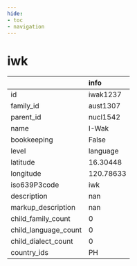```yaml
---
hide:
- toc
- navigation
---
```

# iwk
|                      | info      |
|:---------------------|:----------|
| id                   | iwak1237  |
| family_id            | aust1307  |
| parent_id            | nucl1542  |
| name                 | I-Wak     |
| bookkeeping          | False     |
| level                | language  |
| latitude             | 16.30448  |
| longitude            | 120.78633 |
| iso639P3code         | iwk       |
| description          | nan       |
| markup_description   | nan       |
| child_family_count   | 0         |
| child_language_count | 0         |
| child_dialect_count  | 0         |
| country_ids          | PH        |